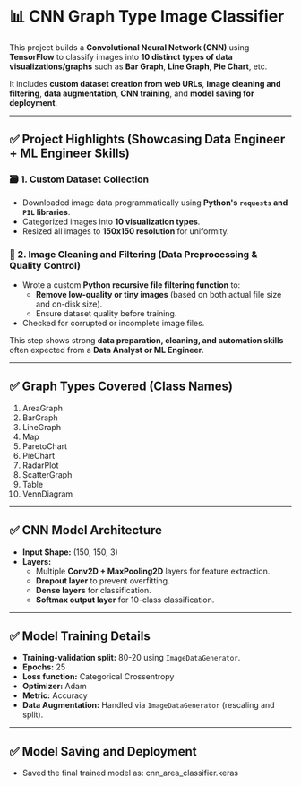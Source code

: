 # 📊 CNN Graph Type Image Classifier

This project builds a **Convolutional Neural Network (CNN)** using **TensorFlow** to classify images into **10 distinct types of data visualizations/graphs** such as **Bar Graph**, **Line Graph**, **Pie Chart**, etc.

It includes **custom dataset creation from web URLs**, **image cleaning and filtering**, **data augmentation**, **CNN training**, and **model saving for deployment**.

---

## ✅ Project Highlights (Showcasing Data Engineer + ML Engineer Skills)

### 🗃️ 1. Custom Dataset Collection
- Downloaded image data programmatically using **Python's `requests` and `PIL` libraries**.
- Categorized images into **10 visualization types**.
- Resized all images to **150x150 resolution** for uniformity.

### 🚮 2. Image Cleaning and Filtering (Data Preprocessing & Quality Control)
- Wrote a custom **Python recursive file filtering function** to:
  - **Remove low-quality or tiny images** (based on both actual file size and on-disk size).
  - Ensure dataset quality before training.
- Checked for corrupted or incomplete image files.

This step shows strong **data preparation, cleaning, and automation skills** often expected from a **Data Analyst or ML Engineer**.

---

## ✅ Graph Types Covered (Class Names)

1. AreaGraph
2. BarGraph
3. LineGraph
4. Map
5. ParetoChart
6. PieChart
7. RadarPlot
8. ScatterGraph
9. Table
10. VennDiagram

---

## ✅ CNN Model Architecture

- **Input Shape:** (150, 150, 3)
- **Layers:**
  - Multiple **Conv2D + MaxPooling2D** layers for feature extraction.
  - **Dropout layer** to prevent overfitting.
  - **Dense layers** for classification.
  - **Softmax output layer** for 10-class classification.

---

## ✅ Model Training Details

- **Training-validation split:** 80-20 using `ImageDataGenerator`.
- **Epochs:** 25
- **Loss function:** Categorical Crossentropy
- **Optimizer:** Adam
- **Metric:** Accuracy
- **Data Augmentation:** Handled via `ImageDataGenerator` (rescaling and split).

---

## ✅ Model Saving and Deployment

- Saved the final trained model as: cnn_area_classifier.keras
